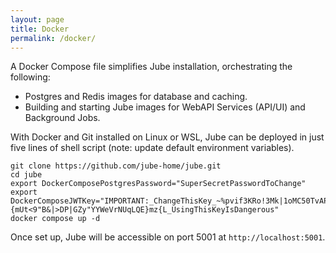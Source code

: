 ```yaml
---
layout: page
title: Docker
permalink: /docker/
---
```


A Docker Compose file simplifies Jube installation, orchestrating the following:

* Postgres and Redis images for database and caching.
* Building and starting Jube images for WebAPI Services (API/UI) and Background Jobs.

With Docker and Git installed on Linux or WSL, Jube can be deployed in just five lines of shell script (note: update default environment variables).

```shell
git clone https://github.com/jube-home/jube.git
cd jube
export DockerComposePostgresPassword="SuperSecretPasswordToChange"
export DockerComposeJWTKey="IMPORTANT:_ChangeThisKey_~%pvif3KRo!3Mk|1oMC50TvAPi%{mUt<9"B&|>DP|GZy"YYWeVrNUqLQE}mz{L_UsingThisKeyIsDangerous"
docker compose up -d
```

Once set up, Jube will be accessible on port 5001 at `http://localhost:5001`.
